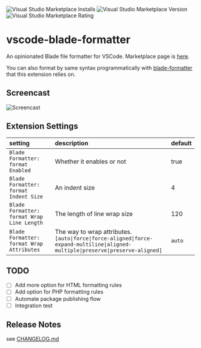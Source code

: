 ![Visual Studio Marketplace Installs](https://img.shields.io/visual-studio-marketplace/i/shufo.vscode-blade-formatter)
![Visual Studio Marketplace Version](https://img.shields.io/visual-studio-marketplace/v/shufo.vscode-blade-formatter)
![Visual Studio Marketplace Rating](https://img.shields.io/visual-studio-marketplace/r/shufo.vscode-blade-formatter)

# vscode-blade-formatter

An opinionated Blade file formatter for VSCode. Marketplace page is [here](https://marketplace.visualstudio.com/items?itemName=shufo.vscode-blade-formatter).

You can also format by same syntax programmatically with [blade-formatter](https://github.com/shufo/blade-formatter) that this extension relies on.

## Screencast

![Screencast](https://github.com/shufo/vscode-blade-formatter/raw/master/screencast.gif)

## Extension Settings

| setting                                    | description                  | default |
| :----------------------------------------- | :--------------------------- | :------ |
| `Blade Formatter: format Enabled`          | Whether it enables or not    | true    |
| `Blade Formatter: format Indent Size`      | An indent size               | 4       |
| `Blade Formatter: format Wrap Line Length` | The length of line wrap size | 120     |
| `Blade Formatter: format Wrap Attributes`  | The way to wrap attributes. `[auto\|force\|force-aligned\|force-expand-multiline\|aligned-multiple\|preserve\|preserve-aligned]`   | `auto`  |

## TODO

- [ ] Add more option for HTML formatting rules
- [ ] Add option for PHP formatting rules
- [ ] Automate package publishing flow
- [ ] Integration test

## Release Notes

see [CHANGELOG.md](https://github.com/shufo/vscode-blade-formatter/blob/master/CHANGELOG.md)
